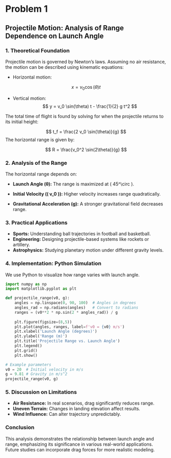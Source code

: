 # Problem 1
## Projectile Motion: Analysis of Range Dependence on Launch Angle

### **1. Theoretical Foundation**
Projectile motion is governed by Newton’s laws. Assuming no air resistance, the motion can be described using kinematic equations:

- Horizontal motion:

$$
x = v_0 \cos(\theta) t
$$

- Vertical motion:
$$
 y = v_0 \sin(\theta) t - \frac{1}{2} g t^2 
 $$

The total time of flight is found by solving for when the projectile returns to its initial height:

$$
 t_f = \frac{2 v_0 \sin(\theta)}{g} 
 $$
The horizontal range is given by:

$$
 R = \frac{v_0^2 \sin(2\theta)}{g} 
 $$


### **2. Analysis of the Range**
The horizontal range depends on:

- **Launch Angle (θ):** The range is maximized at \( 45^\circ \).

- **Initial Velocity (\( v_0 \)):** Higher velocity increases range quadratically.

- **Gravitational Acceleration (g):** A stronger gravitational field decreases range.

### **3. Practical Applications**
- **Sports:** Understanding ball trajectories in football and basketball.
- **Engineering:** Designing projectile-based systems like rockets or artillery.
- **Astrophysics:** Studying planetary motion under different gravity levels.

### **4. Implementation: Python Simulation**
We use Python to visualize how range varies with launch angle.

```python
import numpy as np
import matplotlib.pyplot as plt

def projectile_range(v0, g):
    angles = np.linspace(0, 90, 100)  # Angles in degrees
    angles_rad = np.radians(angles)   # Convert to radians
    ranges = (v0**2 * np.sin(2 * angles_rad)) / g
    
    plt.figure(figsize=(8,5))
    plt.plot(angles, ranges, label=f'v0 = {v0} m/s')
    plt.xlabel('Launch Angle (degrees)')
    plt.ylabel('Range (m)')
    plt.title('Projectile Range vs. Launch Angle')
    plt.legend()
    plt.grid()
    plt.show()

# Example parameters
v0 = 20  # Initial velocity in m/s
g = 9.81 # Gravity in m/s^2
projectile_range(v0, g)
```





### **5. Discussion on Limitations**
- **Air Resistance:** In real scenarios, drag significantly reduces range.
- **Uneven Terrain:** Changes in landing elevation affect results.
- **Wind Influence:** Can alter trajectory unpredictably.

### **Conclusion**
This analysis demonstrates the relationship between launch angle and range, emphasizing its significance in various real-world applications. Future studies can incorporate drag forces for more realistic modeling.

